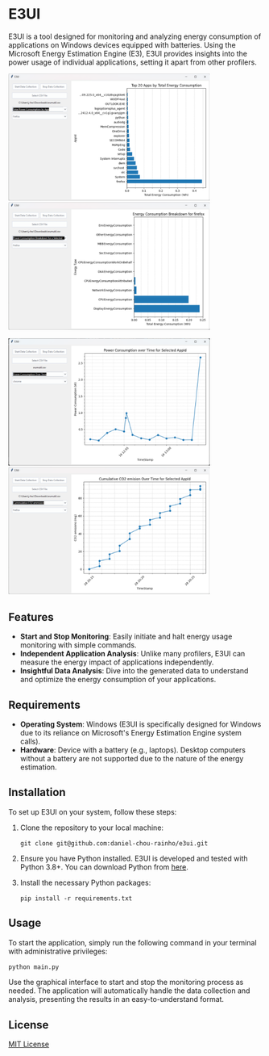 # E3UI

E3UI is a tool designed for monitoring and analyzing energy consumption of applications on Windows devices equipped with batteries. Using the Microsoft Energy Estimation Engine (E3), E3UI provides insights into the power usage of individual applications, setting it apart from other profilers.

<p float="left">
  <img src="media/total.png" width="400" />
  <img src="media/breakdown.png" width="400" /> 
</p>
<p float="left">
  <img src="media/power.png" width="400" />
  <img src="media/carbon.png" width="400" />
</p>

## Features

- **Start and Stop Monitoring**: Easily initiate and halt energy usage monitoring with simple commands.
- **Independent Application Analysis**: Unlike many profilers, E3UI can measure the energy impact of applications independently.
- **Insightful Data Analysis**: Dive into the generated data to understand and optimize the energy consumption of your applications.

## Requirements

- **Operating System**: Windows (E3UI is specifically designed for Windows due to its reliance on Microsoft's Energy Estimation Engine system calls).
- **Hardware**: Device with a battery (e.g., laptops). Desktop computers without a battery are not supported due to the nature of the energy estimation.

## Installation

To set up E3UI on your system, follow these steps:

1. Clone the repository to your local machine:
   ```
   git clone git@github.com:daniel-chou-rainho/e3ui.git
   ```
2. Ensure you have Python installed. E3UI is developed and tested with Python 3.8+. You can download Python from [here](https://www.python.org/downloads/).

3. Install the necessary Python packages:
   ```
   pip install -r requirements.txt
   ```

## Usage

To start the application, simply run the following command in your terminal with administrative privileges:

```python
python main.py
```

Use the graphical interface to start and stop the monitoring process as needed. The application will automatically handle the data collection and analysis, presenting the results in an easy-to-understand format.

## License

[MIT License](LICENSE)
